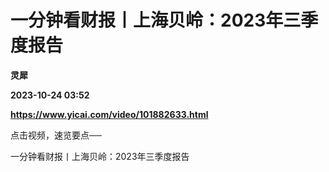 # 一分钟看财报丨上海贝岭：2023年三季度报告
**灵犀**

**2023-10-24 03:52**

**https://www.yicai.com/video/101882633.html**

点击视频，速览要点──

一分钟看财报丨上海贝岭：2023年三季度报告